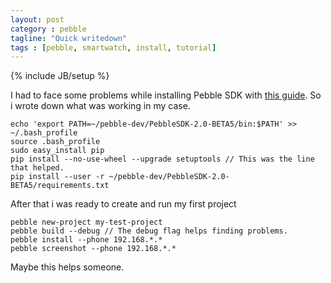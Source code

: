 ```yaml
---
layout: post
category : pebble
tagline: "Quick writedown"
tags : [pebble, smartwatch, install, tutorial]
---
```

{% include JB/setup %}

I had to face some problems while installing Pebble SDK with [this guide](https://developer.getpebble.com/2/getting-started/macosx/). So i wrote down what was working in my case.
    
    echo 'export PATH=~/pebble-dev/PebbleSDK-2.0-BETA5/bin:$PATH' >> ~/.bash_profile 
    source .bash_profile 
    sudo easy_install pip
    pip install --no-use-wheel --upgrade setuptools // This was the line that helped.
    pip install --user -r ~/pebble-dev/PebbleSDK-2.0-BETA5/requirements.txt
    
After that i was ready to create and run my first project

    pebble new-project my-test-project
    pebble build --debug // The debug flag helps finding problems.
    pebble install --phone 192.168.*.*
    pebble screenshot --phone 192.168.*.*
    
Maybe this helps someone.
